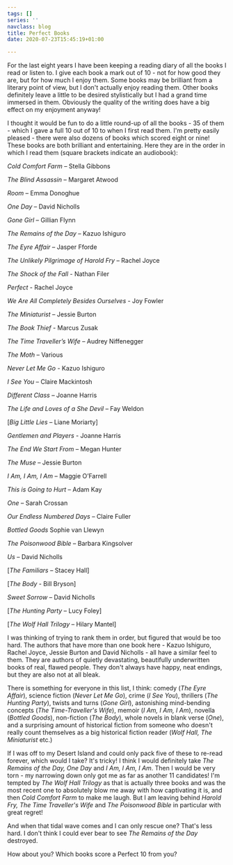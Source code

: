 ```yaml
---
tags: []
series: ''
navclass: blog
title: Perfect Books
date: 2020-07-23T15:45:19+01:00

---
```

For the last eight years I have been keeping a reading diary of all the books I read or listen to. I give each book a mark out of 10 - not for how good they are, but for how much I enjoy them. Some books may be brilliant from a literary point of view, but I don't actually enjoy reading them. Other books definitely leave a little to be desired stylistically but I had a grand time immersed in them. Obviously the quality of the writing does have a big effect on my enjoyment anyway!

I thought it would be fun to do a little round-up of all the books - 35 of them - which I gave a full 10 out of 10 to when I first read them. I'm pretty easily pleased - there were also dozens of books which scored eight or nine! These books are both brilliant and entertaining. Here they are in the order in which I read them (square brackets indicate an audiobook):

_Cold Comfort Farm_ – Stella Gibbons

_The Blind Assassin_ – Margaret Atwood

_Room_ – Emma Donoghue

_One Day_ – David Nicholls

_Gone Girl_ – Gillian Flynn

_The Remains of the Day_ – Kazuo Ishiguro

_The Eyre Affair_ – Jasper Fforde

_The Unlikely Pilgrimage of Harold Fry_ – Rachel Joyce

_The Shock of the Fall_ - Nathan Filer

_Perfect_ - Rachel Joyce

_We Are All Completely Besides Ourselves_ - Joy Fowler

_The Miniaturist_ – Jessie Burton

_The Book Thief_ - Marcus Zusak

_The Time Traveller’s Wife_ – Audrey Niffenegger

_The Moth_ – Various

_Never Let Me Go_ - Kazuo Ishiguro

_I See You_ – Claire Mackintosh

_Different Class_ – Joanne Harris

_The Life and Loves of a She Devil_ – Fay Weldon

\[_Big Little Lies_ – Liane Moriarty\]

_Gentlemen and Players_ - Joanne Harris

_The End We Start From_ – Megan Hunter

_The Muse_ – Jessie Burton

_I Am, I Am, I Am_ – Maggie O’Farrell

_This is Going to Hurt_ – Adam Kay

_One_ – Sarah Crossan

_Our Endless Numbered Days_ – Claire Fuller

_Bottled Goods_ Sophie van Llewyn

_The Poisonwood Bible_ – Barbara Kingsolver

_Us_ – David Nicholls

\[_The Familiars_ – Stacey Hall\]

\[_The Body_ - Bill Bryson\]

_Sweet Sorrow –_ David Nicholls

\[_The Hunting Party_ – Lucy Foley\]

\[_The Wolf Hall Trilogy_ – Hilary Mantel\]

I was thinking of trying to rank them in order, but figured that would be too hard. The authors that have more than one book here - Kazuo Ishiguro, Rachel Joyce, Jessie Burton and David Nicholls - all have a similar feel to them. They are authors of quietly devastating, beautifully underwritten books of real, flawed people. They don't always have happy, neat endings, but they are also not at all bleak.

There is something for everyone in this list, I think: comedy (_The Eyre Affair_), science fiction (_Never Let Me Go_), crime (_I See You_), thrillers (_The Hunting Party_), twists and turns (_Gone Girl_), astonishing mind-bending concepts (_The Time-Traveller's Wife_), memoir (_I Am, I Am, I Am_), novella (_Bottled Goods_), non-fiction (_The Body_), whole novels in blank verse (_One_), and a surprising amount of historical fiction from someone who doesn't really count themselves as a big historical fiction reader (_Wolf Hall, The Miniaturist_ etc.) 

If I was off to my Desert Island and could only pack five of these to re-read forever, which would I take? It's tricky! I think I would definitely take _The Remains of the Day, One Day_ and _I Am, I Am, I Am_. Then I would be very torn - my narrowing down only got me as far as another 11 candidates! I'm tempted by _The Wolf Hall Trilogy_ as that is actually three books and was the most recent one to absolutely blow me away with how captivating it is, and then _Cold Comfort Farm_ to make me laugh. But I am leaving behind _Harold Fry, The Time Traveller's Wife_ and _The Poisonwood Bible_ in particular with great regret!

And when that tidal wave comes and I can only rescue one? That's less hard. I don't think I could ever bear to see _The Remains of the Day_ destroyed.

How about you? Which books score a Perfect 10 from you?